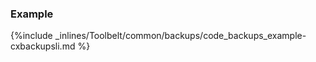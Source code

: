 <!-- usedin: [ _legacy_docker/Toolbelt] - post: -->


### Example

{%include _inlines/Toolbelt/common/backups/code_backups_example-cxbackupsli.md %}



